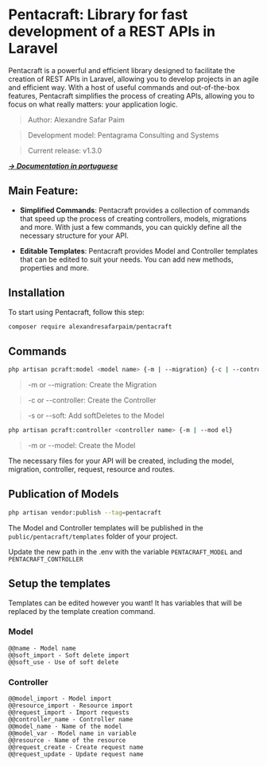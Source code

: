 # Pentacraft: Library for fast development of a REST APIs in Laravel

Pentacraft is a powerful and efficient library designed to facilitate the creation of REST APIs in Laravel, allowing you to develop projects in an agile and efficient way. With a host of useful commands and out-of-the-box features, Pentacraft simplifies the process of creating APIs, allowing you to focus on what really matters: your application logic.

> Author: Alexandre Safar Paim

> Development model: Pentagrama Consulting and Systems

> Current release: v1.3.0

***[**&rarr; Documentation in portuguese**](../README.md)***

## Main Feature:

- **Simplified Commands**: Pentacraft provides a collection of commands that speed up the process of creating controllers, models, migrations and more. With just a few commands, you can quickly define all the necessary structure for your API.

- **Editable Templates**: Pentacraft provides Model and Controller templates that can be edited to suit your needs. You can add new methods, properties and more.


## Installation

To start using Pentacraft, follow this step:

```bash
composer require alexandresafarpaim/pentacraft
```

## Commands

```bash
php artisan pcraft:model <model name> {-m | --migration} {-c | --controller} {-s | --soft}
```
> -m or --migration: Create the Migration

> -c or --controller: Create the Controller

> -s or --soft: Add softDeletes to the Model

```bash
php artisan pcraft:controller <controller name> {-m | --mod el}
```
> -m or --model: Create the Model


The necessary files for your API will be created, including the model, migration, controller, request, resource and routes.


## Publication of Models

```bash
php artisan vendor:publish --tag=pentacraft
```

The Model and Controller templates will be published in the ```public/pentacraft/templates``` folder of your project.

Update the new path in the .env with the variable ```PENTACRAFT_MODEL``` and ```PENTACRAFT_CONTROLLER```


## Setup the templates

Templates can be edited however you want! It has variables that will be replaced by the template creation command.

### Model

```
@@name - Model name
@@soft_import - Soft delete import
@@soft_use - Use of soft delete
```

### Controller

```
@@model_import - Model import
@@resource_import - Resource import
@@request_import - Import requests
@@controller_name - Controller name
@@model_name - Name of the model
@@model_var - Model name in variable
@@resource - Name of the resource
@@request_create - Create request name
@@request_update - Update request name
```
